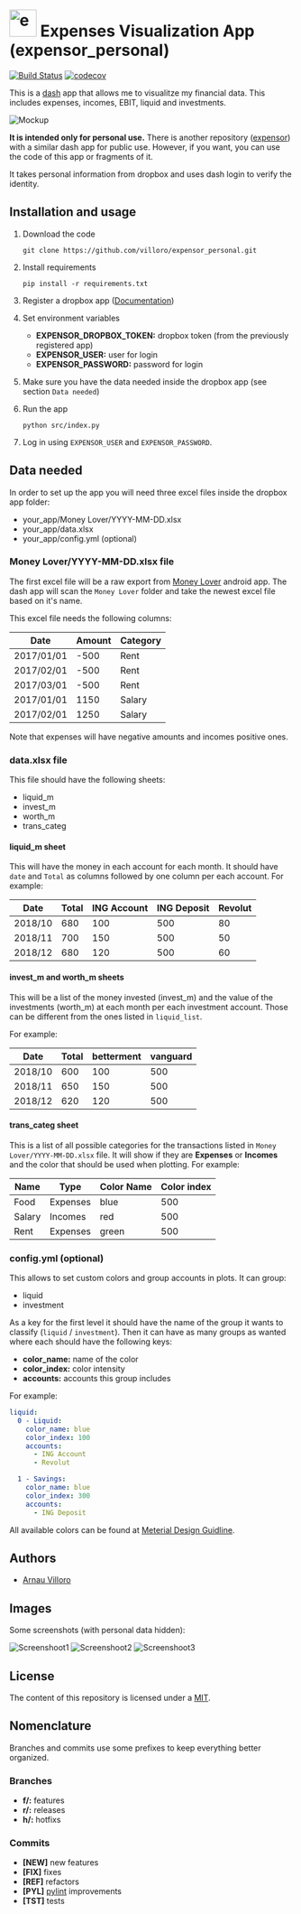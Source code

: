 # <img src="assets/logo.png" alt="expensor_personal" width="48px"/> Expenses Visualization App (expensor_personal)
[![Build Status](https://travis-ci.com/villoro/expensor_personal.svg?branch=master)](https://travis-ci.com/villoro/expensor_personal)
[![codecov](https://codecov.io/gh/villoro/expensor_personal/branch/master/graph/badge.svg)](https://codecov.io/gh/villoro/expensor_personal)

This is a [dash](https://plot.ly/products/dash/) app that allows me to visualitze my financial data. This includes expenses, incomes, EBIT, liquid and investments.

![Mockup](images/mockup.png)

**It is intended only for personal use.** There is another repository ([expensor](https://github.com/villoro/expensor)) with a similar dash app for public use. However, if you want, you can use the code of this app or fragments of it.

It takes personal information from dropbox and uses dash login to verify the identity.

## Installation and usage
1. Download the code 

    ```git clone https://github.com/villoro/expensor_personal.git```

2. Install requirements

    ```pip install -r requirements.txt```

3. Register a dropbox app ([Documentation](https://www.dropbox.com/developers/reference/oauth-guide))

4. Set environment variables
    - **EXPENSOR_DROPBOX_TOKEN:** dropbox token (from the previously registered app)
    - **EXPENSOR_USER:** user for login
    - **EXPENSOR_PASSWORD:** password for login

5. Make sure you have the data needed inside the dropbox app (see section `Data needed`)

6. Run the app

    ```python src/index.py```

7. Log in using `EXPENSOR_USER` and `EXPENSOR_PASSWORD`.

## Data needed
In order to set up the app you will need three excel files inside the dropbox app folder:
* your_app/Money Lover/YYYY-MM-DD.xlsx
* your_app/data.xlsx
* your_app/config.yml (optional)


### Money Lover/YYYY-MM-DD.xlsx file
The first excel file will be a raw export from [Money Lover](https://moneylover.me/) android app. The dash app will scan the `Money Lover` folder and take the newest excel file based on it's name.

This excel file needs the following columns:

| Date       | Amount | Category |
|------------|--------|----------|
| 2017/01/01 | -500   | Rent     |
| 2017/02/01 | -500   | Rent     |
| 2017/03/01 | -500   | Rent     |
| 2017/01/01 | 1150   | Salary   |
| 2017/02/01 | 1250   | Salary   |

Note that expenses will have negative amounts and incomes positive ones.

### data.xlsx file
This file should have the following sheets:
* liquid_m
* invest_m
* worth_m
* trans_categ

#### liquid_m sheet
This will have the money in each account for each month. It should have `date` and `Total` as columns followed by one column per each account. For example:

| Date    | Total | ING Account | ING Deposit | Revolut |
|---------|-------|-------------|-------------|---------|
| 2018/10 | 680   | 100         | 500         | 80      |
| 2018/11 | 700   | 150         | 500         | 50      |
| 2018/12 | 680   | 120         | 500         | 60      |

#### invest_m and worth_m sheets
This will be a list of the money invested (invest_m) and the value of the investments (worth_m) at each month per each investment account. Those can be different from the ones listed in `liquid_list`.

For example:

| Date    | Total | betterment | vanguard |
|---------|-------|------------|----------|
| 2018/10 | 600   | 100        | 500      |
| 2018/11 | 650   | 150        | 500      |
| 2018/12 | 620   | 120        | 500      |

#### trans_categ sheet
This is a list of all possible categories for the transactions listed in `Money Lover/YYYY-MM-DD.xlsx` file. It will show if they are **Expenses** or **Incomes** and the color that should be used when plotting. For example:

| Name   | Type     | Color Name | Color index |
|--------|----------|------------|-------------|
|  Food  | Expenses | blue       | 500         |
| Salary | Incomes  | red        | 500         |
|  Rent  | Expenses | green      | 500         |

### config.yml (optional)
This allows to set custom colors and group accounts in plots. It can group:
* liquid
* investment

As a key for the first level it should have the name of the group it wants to classify (`liquid` / `investment`). Then it can have as many groups as wanted where each should have the following keys:
* **color_name:** name of the color
* **color_index:** color intensity
* **accounts:** accounts this group includes

For example:

```yml
liquid:
  0 - Liquid:
    color_name: blue
    color_index: 100
    accounts:
      - ING Account
      - Revolut

  1 - Savings:
    color_name: blue
    color_index: 300
    accounts:
      - ING Deposit
```

All available colors can be found at [Meterial Design Guidline](https://material.io/design/color/the-color-system.html#color-usage-palettes).

## Authors
* [Arnau Villoro](https://villoro.com)


## Images
Some screenshots (with personal data hidden):

![Screenshoot1](images/screenshot_1.jpg)
![Screenshoot2](images/screenshot_2.jpg)
![Screenshoot3](images/screenshot_3.jpg)

## License
The content of this repository is licensed under a [MIT](https://opensource.org/licenses/MIT).

## Nomenclature
Branches and commits use some prefixes to keep everything better organized.

### Branches
* **f/:** features
* **r/:** releases
* **h/:** hotfixs

### Commits
* **[NEW]** new features
* **[FIX]** fixes
* **[REF]** refactors
* **[PYL]** [pylint](https://www.pylint.org/) improvements
* **[TST]** tests